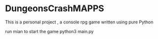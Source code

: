 # DungeonsCrashMAPPS
This is a personal project , a console rpg game written using pure Python

run mian to start the game
python3 main.py
